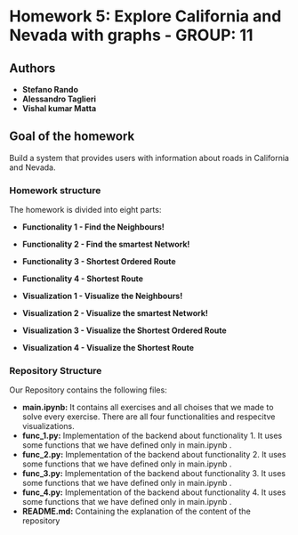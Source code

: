 

# Homework 5: Explore California and Nevada with graphs - GROUP: 11
## Authors
* **Stefano Rando**
* **Alessandro Taglieri**
* **Vishal kumar Matta**

## Goal of the homework
Build a system that provides users with information about roads in California and Nevada.

### Homework structure
The homework is divided into eight parts: 

* **Functionality 1 - Find the Neighbours!**
* **Functionality 2 - Find the smartest Network!**
* **Functionality 3 - Shortest Ordered Route**
* **Functionality 4 - Shortest Route**

* **Visualization 1 - Visualize the Neighbours!**
* **Visualization 2 - Visualize the smartest Network!**
* **Visualization 3 - Visualize the Shortest Ordered Route**
* **Visualization 4 - Visualize the Shortest Route**


### Repository Structure

Our Repository contains the following files:
* **main.ipynb:**
It contains all exercises and all choises that we made to solve every exercise.
There are all four functionalities and respecitve visualizations.
* **func_1.py:**
Implementation of the backend about functionality 1. It uses some functions that we have defined only in main.ipynb .
* **func_2.py:**
Implementation of the backend about functionality 2. It uses some functions that we have defined only in main.ipynb .
* **func_3.py:**
Implementation of the backend about functionality 3. It uses some functions that we have defined only in main.ipynb .
* **func_4.py:**
Implementation of the backend about functionality 4. It uses some functions that we have defined only in main.ipynb .
* **README.md:**
Containing the explanation of the content of the repository </br>


